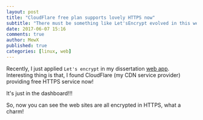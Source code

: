 ```yaml
---
layout: post
title: "CloudFlare free plan supports lovely HTTPS now"
subtitle: "There must be something like Let'sEncrypt evolved in this welfare"
date: 2017-06-07 15:16
comments: true
author: MewX
published: true
categories: [linux, web]
---
```


Recently, I just applied `Let's encrypt` in my dissertation [web app](https://mse.mewx.org/).
Interesting thing is that, I found CloudFlare (my CDN service provider) providing free HTTPS service now!

It's just in the dashboard!!!

So, now you can see the web sites are all encrypted in HTTPS, what a charm!
